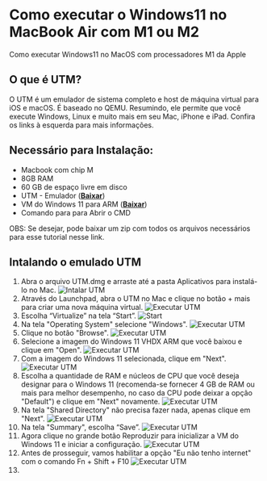 # Como executar o Windows11 no MacBook Air com M1 ou M2
 Como executar Windows11 no MacOS com processadores M1 da Apple

## O que é UTM?
O UTM é um emulador de sistema completo e host de máquina virtual para iOS e macOS. É baseado no QEMU. Resumindo, ele permite que você execute Windows, Linux e muito mais em seu Mac, iPhone e iPad. Confira os links à esquerda para mais informações.

## Necessário para Instalação:
- Macbook com chip M
- 8GB RAM
- 60 GB de espaço livre em disco
- UTM - Emulador ([**Baixar**](https://mac.getutm.app/))
- VM do Windows 11 para ARM ([**Baixar**](https://www.microsoft.com/en-us/software-download/windowsinsiderpreviewARM64))
- Comando para para Abrir o CMD

OBS: Se desejar, pode baixar um zip com todos os arquivos necessários para esse tutorial nesse link.

## Intalando o emulado UTM

1. Abra o arquivo UTM.dmg e arraste até a pasta Aplicativos para instalá-lo no Mac.
![Intalar UTM](img/img01.gif)
2. Através do Launchpad, abra o UTM no Mac e clique no botão + mais para criar uma nova máquina virtual.
![Executar UTM](img/img02.jpg)
3. Escolha “Virtualize” na tela “Start”.
![Start](img/img03.jpg)
4. Na tela "Operating System" selecione "Windows".
![Executar UTM](img/img04.jpg)
5. Clique no botão "Browse".
![Executar UTM](img/img05.jpg)
6. Selecione a imagem do Windows 11 VHDX ARM que você baixou e clique em "Open".
![Executar UTM](img/img06.jpg)
7. Com a imagem do Windows 11 selecionada, clique em "Next".
![Executar UTM](img/img07.jpg)
8. Escolha a quantidade de RAM e núcleos de CPU que você deseja designar para o Windows 11 (recomenda-se fornecer 4 GB de RAM ou mais para melhor desempenho, no caso da CPU pode deixar a opção "Default") e clique em "Next" novamente.
![Executar UTM](img/img08.jpg)
9. Na tela "Shared Directory" não precisa fazer nada, apenas clique em "Next".
![Executar UTM](img/img09.jpg)
10. Na tela "Summary", escolha “Save”.
![Executar UTM](img/img10.jpg)
11. Agora clique no grande botão Reproduzir para inicializar a VM do Windows 11 e iniciar a configuração.
![Executar UTM](img/img11.jpg)
12. Antes de prosseguir, vamos habilitar a opção "Eu não tenho internet" com o comando Fn + Shift + F10
![Executar UTM](img/img12.jpg)
13.